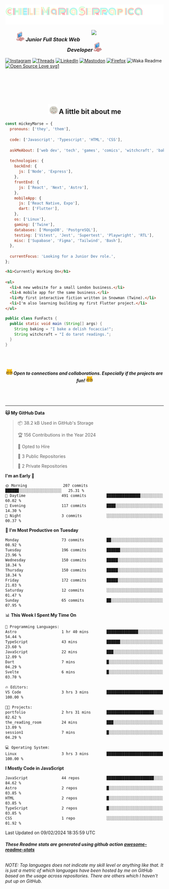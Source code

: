 <h2><img align='center' src="./img/name-title.svg"></h2>
<img align='right' src="https://media.giphy.com/media/clffiicvvmhXrYaAs8/giphy.gif" width="230">
<h3 align='center'><img src="./img/pink_computer.gif" width="25"> <em>Junior Full Stack Web Developer</em> <img src="./img/pink_computer.gif" width="25"> 
</h3>

[![Instagram](https://img.shields.io/badge/@mickeymarse-%23E4405F.svg?style=social-pink&logo=Instagram&logoColor=white)](https://www.instagram.com/mickeymarse/)
[![Threads](https://img.shields.io/badge/@mickeymarse-000000?style=social-pink&logo=Threads&logoColor=white)](https://www.threads.net/@mickeymarse)
[![LinkedIn](https://img.shields.io/badge/linkedin-%230077B5.svg?style=social-pink&logo=linkedin&logoColor=white)](https://www.linkedin.com/in/michele-maria-serrapica-b50963288/)
[![Mastodon](https://img.shields.io/badge/-@mickeymarse-%232B90D9?style=social-pinke&logo=mastodon&logoColor=white)](https://tech.lgbt/@mickeymarse)
[![Firefox](https://img.shields.io/badge/website/portfolio-FF7139?style=social-pink&logo=Firefox-Browser&logoColor=white)](https://www.mickeymarse.dev/)
![Waka Readme](https://github.com/anmol098/anmol098/workflows/Waka%20Readme/badge.svg)
[![Open Source Love svg1](https://badges.frapsoft.com/os/v1/open-source.svg?v=103)](https://github.com/ellerbrock/open-source-badges/)

<br /><br /><br /><br />

<h2 align='center'> <img src="./img/full-moon.gif" width="30"> A little bit about me</h2>

```javascript
const mickeyMarse = {
  pronouns: ['they', 'them'],

  code: ['Javascript', 'Typescript', 'HTML', 'CSS'],

  askMeAbout: ['web dev', 'tech', 'games', 'comics', 'witchcraft', 'baking'],

  technologies: {
    backEnd: {
      js: ['Node', 'Express'],
    },
    frontEnd: {
      js: ['React', 'Next', 'Astro'],
    },
    mobileApp: {
      js: ['React Native, Expo'],
      dart: ['Flutter'],
    },
    os: ['Linux'],
    gaming: ['Twine'],
    databases: ['MongoDB', 'PostgreSQL'],
    testing: ['Vitest', 'Jest', 'Supertest', 'Playwright', 'RTL'],
    misc: ['Supabase', 'Figma', 'Tailwind', 'Bash'],
  },

  currentFocus: 'Looking for a Junior Dev role.',
};
```

```html
<h1>Currently Working On</h1>

<ul>
  <li>A new website for a small London business.</li>
  <li>A mobile app for the same business.</li>
  <li>My first interactive fiction written in Snowman (Twine).</li>
  <li>I'm also learning building my first Flutter project.</li>
</ul>
```

```java
public class FunFacts {
  public static void main (String[] args) {
    String baking = "I bake a delish focaccia!";
    String witchcraft = "I do tarot readings.";
  }
}
```

<br></br>

<h5 align='center'><img src="./img/meow_hug.png" width="20"> <b>Open to connections and collaborations. Especially if the projects are fun!</b> <img src="./img/meow_hug.png" width="20"></h5>

<br></br>

---

<!--START_SECTION:waka-->
**🐱 My GitHub Data** 

> 📦 38.2 kB Used in GitHub's Storage 
 > 
> 🏆 156 Contributions in the Year 2024
 > 
> 💼 Opted to Hire
 > 
> 📜 3 Public Repositories 
 > 
> 🔑 2 Private Repositories 
 > 
**I'm an Early 🐤** 

```text
🌞 Morning                207 commits         ██████░░░░░░░░░░░░░░░░░░░   25.31 % 
🌆 Daytime                491 commits         ███████████████░░░░░░░░░░   60.02 % 
🌃 Evening                117 commits         ████░░░░░░░░░░░░░░░░░░░░░   14.30 % 
🌙 Night                  3 commits           ░░░░░░░░░░░░░░░░░░░░░░░░░   00.37 % 
```
📅 **I'm Most Productive on Tuesday** 

```text
Monday                   73 commits          ██░░░░░░░░░░░░░░░░░░░░░░░   08.92 % 
Tuesday                  196 commits         ██████░░░░░░░░░░░░░░░░░░░   23.96 % 
Wednesday                150 commits         █████░░░░░░░░░░░░░░░░░░░░   18.34 % 
Thursday                 150 commits         █████░░░░░░░░░░░░░░░░░░░░   18.34 % 
Friday                   172 commits         █████░░░░░░░░░░░░░░░░░░░░   21.03 % 
Saturday                 12 commits          ░░░░░░░░░░░░░░░░░░░░░░░░░   01.47 % 
Sunday                   65 commits          ██░░░░░░░░░░░░░░░░░░░░░░░   07.95 % 
```


📊 **This Week I Spent My Time On** 

```text
💬 Programming Languages: 
Astro                    1 hr 40 mins        ██████████████░░░░░░░░░░░   54.44 % 
TypeScript               43 mins             ██████░░░░░░░░░░░░░░░░░░░   23.60 % 
JavaScript               22 mins             ███░░░░░░░░░░░░░░░░░░░░░░   12.09 % 
Dart                     7 mins              █░░░░░░░░░░░░░░░░░░░░░░░░   04.29 % 
Svelte                   6 mins              █░░░░░░░░░░░░░░░░░░░░░░░░   03.70 % 

🔥 Editors: 
VS Code                  3 hrs 3 mins        █████████████████████████   100.00 % 

🐱‍💻 Projects: 
portfolio                2 hrs 31 mins       █████████████████████░░░░   82.62 % 
the_reading_room         24 mins             ███░░░░░░░░░░░░░░░░░░░░░░   13.09 % 
session1                 7 mins              █░░░░░░░░░░░░░░░░░░░░░░░░   04.29 % 

💻 Operating System: 
Linux                    3 hrs 3 mins        █████████████████████████   100.00 % 
```

**I Mostly Code in JavaScript** 

```text
JavaScript               44 repos            █████████████████████░░░░   84.62 % 
Astro                    2 repos             █░░░░░░░░░░░░░░░░░░░░░░░░   03.85 % 
HTML                     2 repos             █░░░░░░░░░░░░░░░░░░░░░░░░   03.85 % 
TypeScript               2 repos             █░░░░░░░░░░░░░░░░░░░░░░░░   03.85 % 
CSS                      1 repo              ░░░░░░░░░░░░░░░░░░░░░░░░░   01.92 % 
```




 Last Updated on 09/02/2024 18:35:59 UTC
<!--END_SECTION:waka-->

###### **These Readme stats are generated using github action [awesome-readme-stats](https://github.com/anmol098/waka-readme-stats)**

###### NOTE: Top languages does not indicate my skill level or anything like that. It is just a metric of which languages have been hosted by me on GitHub based on the usage across repositories. There are others which I haven't put up on GitHub.
